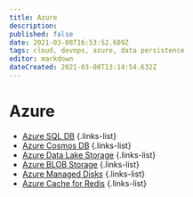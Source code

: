 ```yaml
---
title: Azure
description: 
published: false
date: 2021-03-08T16:53:52.609Z
tags: cloud, devops, azure, data persistence
editor: markdown
dateCreated: 2021-03-08T13:14:54.632Z
---
```


# Azure
- [Azure SQL DB](/training/azure/azure_sql_db)
{.links-list}
- [Azure Cosmos DB](/training/azure/azure_cosmos_db)
{.links-list}
- [Azure Data Lake Storage](/training/azure/azure_data_lake_storage)
{.links-list}
- [Azure BLOB Storage](/training/azure/azure_blob_storage)
{.links-list}
- [Azure Managed Disks](/training/azure/azure_managed_disks)
{.links-list}
- [Azure Cache for Redis](/training/azure/azure_cache_for_redis)
{.links-list}